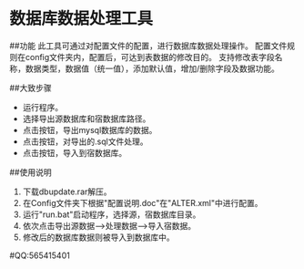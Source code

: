 数据库数据处理工具
=======
##功能
        此工具可通过对配置文件的配置，进行数据库数据处理操作。
        配置文件规则在config文件夹内，配置后，可达到表数据的修改目的。
        支持修改表字段名称，数据类型，数据值（统一值），添加默认值，增加/删除字段及数据功能。
 
##大致步骤
* 运行程序。
* 选择导出源数据库和宿数据库路径。
* 点击按钮，导出mysql数据库的数据。
* 点击按钮，对导出的.sql文件处理。
* 点击按钮，导入到宿数据库。

##使用说明
1. 下载dbupdate.rar解压。
2. 在Config文件夹下根据"配置说明.doc"在"ALTER.xml"中进行配置。
3. 运行"run.bat"启动程序，选择源，宿数据库目录。
4. 依次点击导出源数据-->处理数据-->导入宿数据。
5. 修改后的数据库数据则被导入到数据库中。

#QQ:565415401



